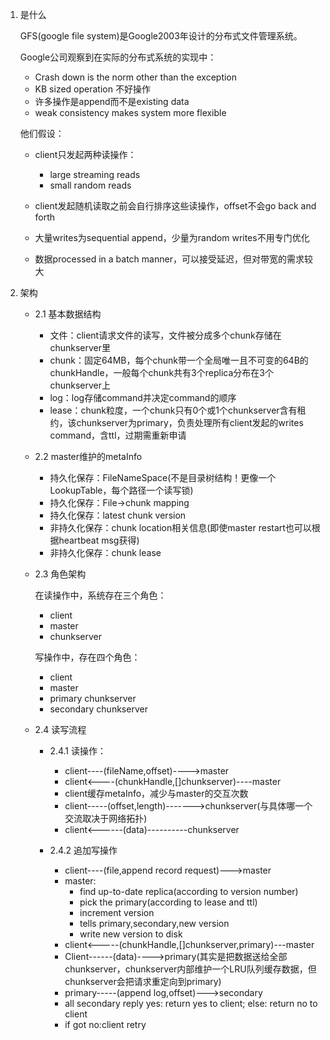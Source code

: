 1. 是什么

   GFS(google file system)是Google2003年设计的分布式文件管理系统。

   Google公司观察到在实际的分布式系统的实现中：

   - Crash down is the norm other than the exception
   - KB sized operation 不好操作
   - 许多操作是append而不是existing data
   - weak consistency makes system more flexible

   他们假设：

   - client只发起两种读操作：
     - large streaming reads
     - small random reads

   - client发起随机读取之前会自行排序这些读操作，offset不会go back and forth
   - 大量writes为sequential append，少量为random writes不用专门优化
   - 数据processed in a batch manner，可以接受延迟，但对带宽的需求较大

2. 架构

   - 2.1 基本数据结构
     - 文件：client请求文件的读写，文件被分成多个chunk存储在chunkserver里
     - chunk：固定64MB，每个chunk带一个全局唯一且不可变的64B的chunkHandle，一般每个chunk共有3个replica分布在3个chunkserver上
     - log：log存储command并决定command的顺序
     - lease：chunk粒度，一个chunk只有0个或1个chunkserver含有租约，该chunkserver为primary，负责处理所有client发起的writes command，含ttl，过期需重新申请

   - 2.2 master维护的metaInfo
     - 持久化保存：FileNameSpace(不是目录树结构！更像一个LookupTable，每个路径一个读写锁)
     - 持久化保存：File->chunk mapping
     - 持久化保存：latest chunk version
     - 非持久化保存：chunk location相关信息(即使master restart也可以根据heartbeat msg获得)
     - 非持久化保存：chunk lease

   - 2.3 角色架构

     在读操作中，系统存在三个角色：

     - client
     - master
     - chunkserver

     写操作中，存在四个角色：

     - client
     - master
     - primary chunkserver
     - secondary chunkserver

   - 2.4 读写流程

     - 2.4.1 读操作：
       - client----(fileName,offset)---->master
       - client<----(chunkHandle,[]chunkserver)----master
       - client缓存metaInfo，减少与master的交互次数
       - client-----(offset,length)------->chunkserver(与具体哪一个交流取决于网络拓扑)
       - client<------(data)----------chunkserver

     - 2.4.2 追加写操作
       - client----(file,append record request)--->master
       - master:
         - find up-to-date replica(according to version number)
         - pick the primary(according to lease and ttl)
         - increment version
         - tells primary,secondary,new version
         - write new version to disk
       - client<-----(chunkHandle,[]chunkserver,primary)---master
       - Client------(data)---->primary(其实是把数据送给全部chunkserver，chunkserver内部维护一个LRU队列缓存数据，但chunkserver会把请求重定向到primary)
       - primary-----(append log,offset)--->secondary
       - all secondary reply yes: return yes to client; else: return no to client
       - if got no:client retry